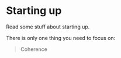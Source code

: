 # Starting up

Read some stuff about starting up.

There is only one thing you need to focus on:

> Coherence

